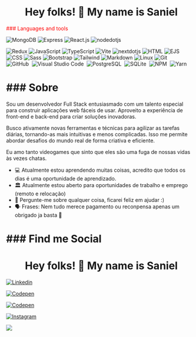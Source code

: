 
<h1 align=center>&nbsp Hey folks! 👋 My name is Saniel</h1>

<p style="color: Red;"> ### Languages and tools</p>

![MongoDB](https://img.shields.io/badge/MongoDB-black?style=flat&logo=mongodb&logoColor=47A248)
![Express](https://img.shields.io/badge/Express-white?style=flat&logo=express&logoColor=000000)
![React.js](https://img.shields.io/badge/React.js-black?style=flat&logo=react&logoColor=61DAFB)
![nodedotjs](https://img.shields.io/badge/Node.js-43853D?style=flat&logo=nodedotjs&logoColor=white)

![Redux](https://img.shields.io/badge/Redux-white?style=flat&logo=redux&logoColor=764ABC)
![JavaScript](https://img.shields.io/badge/JavaScript-F7DF1E?style=flat&logo=javascript&logoColor=black)
![TypeScript](https://img.shields.io/badge/TypeScript-white?style=flat&logo=typescript&logoColor=3178C6)
![Vite](https://img.shields.io/badge/Vite-black?style=flat&logo=vite&logoColor=646CFF)
![nextdotjs](https://img.shields.io/badge/Next.js-white?style=flat&logo=nextdotjs&logoColor=000000)
![HTML](https://img.shields.io/badge/HTML5-E34F26?style=flat&logo=html5&logoColor=white)
![EJS](https://img.shields.io/badge/EJS-black?style=flat&logo=ejs&logoColor=B4CA65)
![CSS](https://img.shields.io/badge/CSS3-1572B6?style=flat&logo=css3&logoColor=white)
![Sass](https://img.shields.io/badge/Sass-black?style=flat&logo=sass&logoColor=CC6699)
![Bootstrap](https://img.shields.io/badge/Bootstrap-563D7C?style=flat&logo=bootstrap&logoColor=white)
![Tailwind](https://img.shields.io/badge/Tailwind-white?style=flat&logo=tailwindcss&logoColor=06B6D4)
![Markdown](https://img.shields.io/badge/Markdown-black?style=flat&logo=markdown&logoColor=white)
![Linux](https://img.shields.io/badge/Linux-FCC624?style=flat&logo=linux&logoColor=black)
![Git](https://img.shields.io/badge/-Git-05122A?style=flat&logo=git)&nbsp;
![GitHub](https://img.shields.io/badge/-GitHub-05122A?style=flat&logo=github)&nbsp;
![Visual Studio Code](https://img.shields.io/badge/-Visual%20Studio%20Code-05122A?style=flat&logo=visual-studio-code&logoColor=007ACC)&nbsp;
![PostgreSQL](https://img.shields.io/badge/-PostgreSQL-05122A?style=flat&logo=postgresql)&nbsp;
![SQLite](https://img.shields.io/badge/-SQLite-05122A?style=flat&logo=sqlite)&nbsp;
![NPM](https://img.shields.io/badge/npm-05122A?style=flat&logo=npm)&nbsp;
![Yarn](https://img.shields.io/badge/yarn-05122A?style=flat&logo=yarn)&nbsp;

<h1>### Sobre</h1>

Sou um desenvolvedor Full Stack entusiasmado com um talento especial para construir aplicações web fáceis de usar. Aproveito a experiência de front-end e back-end para criar soluções inovadoras.

Busco ativamente novas ferramentas e técnicas para agilizar as tarefas diárias, tornando-as mais intuitivas e menos complicadas. Isso me permite abordar desafios do mundo real de forma criativa e eficiente.

Eu amo tanto videogames que sinto que eles são uma fuga de nossas vidas às vezes chatas.

- 💻 Atualmente estou aprendendo muitas coisas, acredito que todos os dias é uma oportunidade de aprendizado.
- 🏛️ Atualmente estou aberto para oportunidades de trabalho e emprego (remoto e relocação)
- 💬 Pergunte-me sobre qualquer coisa, ficarei feliz em ajudar :)
- 🗣️ Frases: Nem tudo merece pagamento ou reconpensa apenas um obrigado ja basta 🙂

<h1>### Find me Social</h1>


<h1 align=center>&nbsp Hey folks! 👋 My name is Saniel</h1>

<p align=center>

[![Linkedin](https://img.shields.io/badge/LinkedIn-0077B5?style=flat&logo=linkedin&logoColor=white)](https://www.linkedin.com/in/saniero/)

[![Codepen](https://img.shields.io/badge/codepen-0077B5?style=flat&logo=codepen&logoColor=white)](https://codepen.io/sanielro)

[![Codepen](https://img.shields.io/badge/x-000?style=flat&logo=x&logoColor=white)](https://www.x.com/saniero/)

[![Instagram](https://img.shields.io/badge/Instagram-fff?style=flat&logo=instagram&logoColor=#fff)](https://www.instagram.com/saniero/)

![](https://komarev.com/ghpvc/?username=saniero)
</p>
